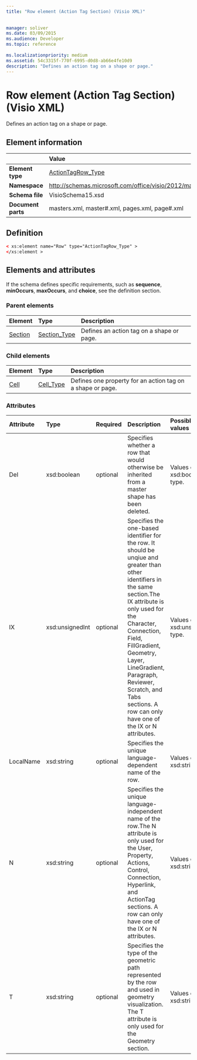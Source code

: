 ```yaml
---
title: "Row element (Action Tag Section) (Visio XML)"
 
 
manager: soliver
ms.date: 03/09/2015
ms.audience: Developer
ms.topic: reference
 
ms.localizationpriority: medium
ms.assetid: 54c3315f-770f-6995-d0d8-ab66e4fe10d9
description: "Defines an action tag on a shape or page."
---
```


# Row element (Action Tag Section) (Visio XML)

Defines an action tag on a shape or page.
  
## Element information

||Value |
|:-----|:-----|
|**Element type** <br/> |[ActionTagRow_Type](actiontagrow_type-complextypevisio-xml.md) <br/> |
|**Namespace** <br/> |http://schemas.microsoft.com/office/visio/2012/main  <br/> |
|**Schema file** <br/> |VisioSchema15.xsd  <br/> |
|**Document parts** <br/> |masters.xml, master#.xml, pages.xml, page#.xml  <br/> |
   
## Definition

```XML
< xs:element name="Row" type="ActionTagRow_Type" >
</xs:element >
```

## Elements and attributes

If the schema defines specific requirements, such as **sequence**, **minOccurs**, **maxOccurs**, and **choice**, see the definition section. 
  
### Parent elements

|**Element**|**Type**|**Description**|
|:-----|:-----|:-----|
|[Section](section-element-sheet_type-complextypevisio-xml.md) <br/> |[Section_Type](section_type-complextypevisio-xml.md) <br/> |Defines an action tag on a shape or page. |
   
### Child elements

|**Element**|**Type**|**Description**|
|:-----|:-----|:-----|
|[Cell](cell-element-action-tag-sectionvisio-xml.md) <br/> |[Cell_Type](cell_type-complextypevisio-xml.md) <br/> |Defines one property for an action tag on a shape or page. |
   
### Attributes

|**Attribute**|**Type**|**Required**|**Description**|**Possible values**|
|:-----|:-----|:-----|:-----|:-----|
|Del  <br/> |xsd:boolean  <br/> |optional  <br/> |Specifies whether a row that would otherwise be inherited from a master shape has been deleted. |Values of the xsd:boolean type. |
|IX  <br/> |xsd:unsignedInt  <br/> |optional  <br/> |Specifies the one-based identifier for the row. It should be unqiue and greater than other identifiers in the same section.The IX attribute is only used for the Character, Connection, Field, FillGradient, Geometry, Layer, LineGradient, Paragraph, Reviewer, Scratch, and Tabs sections. A row can only have one of the IX or N attributes. |Values of the xsd:unsignedInt type. |
|LocalName  <br/> |xsd:string  <br/> |optional  <br/> |Specifies the unique language-dependent name of the row. |Values of the xsd:string type. |
|N  <br/> |xsd:string  <br/> |optional  <br/> |Specifies the unique language-independent name of the row.The N attribute is only used for the User, Property, Actions, Control, Connection, Hyperlink, and ActionTag sections. A row can only have one of the IX or N attributes. |Values of the xsd:string type. |
|T  <br/> |xsd:string  <br/> |optional  <br/> |Specifies the type of the geometric path represented by the row and used in geometry visualization. The T attribute is only used for the Geometry section. |Values of the xsd:string type. |
   

